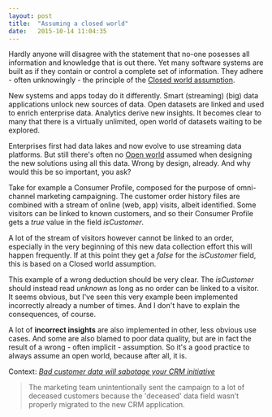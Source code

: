 ```yaml
---
layout: post
title:  "Assuming a closed world"
date:   2015-10-14 11:04:35
---
```

Hardly anyone will disagree with the statement that no-one posesses all information and knowledge that is out there. Yet many software systems are built as if they contain or control a complete set of information. They adhere - often unknowingly - the principle of the [Closed world assumption](https://en.wikipedia.org/wiki/Closed-world_assumption).

New systems and apps today do it differently. Smart (streaming) (big) data applications unlock new sources of data. Open datasets are linked and used to enrich enterprise data. Analytics derive new insights. It becomes clear to many that there is a virtually unlimited, open world of datasets waiting to be explored. 

Enterprises first had data lakes and now evolve to use streaming data platforms. But still there's often no [Open world](https://en.wikipedia.org/wiki/Open-world_assumption) assumed when designing the new solutions using all this data. Wrong by design, already. And why would this be so important, you ask?  

Take for example a Consumer Profile, composed for the purpose of omni-channel marketing campaigning. The customer order history files are combined with a stream of online (web, app) visits, albeit identified. Some visitors can be linked to known customers, and so their Consumer Profile gets a _true_ value in the field _isCustomer_. 

A lot of the stream of visitors however cannot be linked to an order, especially in the very beginning of this new data collection effort this will happen frequently. If at this point they get a _false_ for the _isCustomer_ field, this is based on a Closed world assumption. 

This example of a wrong deduction should be very clear. The _isCustomer_ should instead read _unknown_ as long as no order can be linked to a visitor. It seems obvious, but I've seen this very example been implemented incorrectly already a number of times. And I don't have to explain the consequences, of course.

A lot of **incorrect insights** are also implemented in other, less obvious use cases. And some are also blamed to poor data quality, but are in fact the result of a wrong - often implicit - assumption. So it's a good practice to always assume an open world, because after all, it is.

Context: _[Bad customer data will sabotage your CRM initiative](http://www.cmswire.com/customer-experience/bad-customer-data-will-sabotage-your-crm-initiative/)_

>The marketing team unintentionally sent the campaign to a lot of deceased customers because the 'deceased' data field wasn’t properly migrated to the new CRM application.




